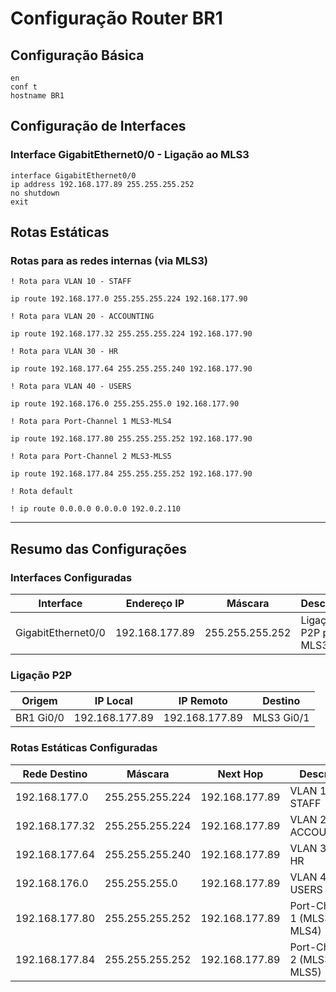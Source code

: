 # Configuração Router BR1

## Configuração Básica
```
en
conf t
hostname BR1
```

## Configuração de Interfaces

### Interface GigabitEthernet0/0 - Ligação ao MLS3
```
interface GigabitEthernet0/0
ip address 192.168.177.89 255.255.255.252
no shutdown
exit
```

## Rotas Estáticas

### Rotas para as redes internas (via MLS3)
```
! Rota para VLAN 10 - STAFF

ip route 192.168.177.0 255.255.255.224 192.168.177.90

! Rota para VLAN 20 - ACCOUNTING

ip route 192.168.177.32 255.255.255.224 192.168.177.90

! Rota para VLAN 30 - HR

ip route 192.168.177.64 255.255.255.240 192.168.177.90

! Rota para VLAN 40 - USERS

ip route 192.168.176.0 255.255.255.0 192.168.177.90

! Rota para Port-Channel 1 MLS3-MLS4

ip route 192.168.177.80 255.255.255.252 192.168.177.90

! Rota para Port-Channel 2 MLS3-MLS5

ip route 192.168.177.84 255.255.255.252 192.168.177.90

! Rota default

! ip route 0.0.0.0 0.0.0.0 192.0.2.110
```


---

## Resumo das Configurações

### Interfaces Configuradas

| Interface | Endereço IP | Máscara | Descrição |
|-----------|-------------|---------|-----------|
| GigabitEthernet0/0 | 192.168.177.89 | 255.255.255.252 | Ligação P2P para MLS3 |

### Ligação P2P

| Origem | IP Local | IP Remoto | Destino |
|--------|----------|-----------|---------|
| BR1 Gi0/0 | 192.168.177.89 | 192.168.177.89 | MLS3 Gi0/1 |

### Rotas Estáticas Configuradas

| Rede Destino | Máscara | Next Hop | Descrição |
|--------------|---------|----------|-----------|
| 192.168.177.0 | 255.255.255.224 | 192.168.177.89 | VLAN 10 - STAFF |
| 192.168.177.32 | 255.255.255.224 | 192.168.177.89 | VLAN 20 - ACCOUNTING |
| 192.168.177.64 | 255.255.255.240 | 192.168.177.89 | VLAN 30 - HR |
| 192.168.176.0 | 255.255.255.0 | 192.168.177.89 | VLAN 40 - USERS |
| 192.168.177.80 | 255.255.255.252 | 192.168.177.89 | Port-Channel 1 (MLS3-MLS4) |
| 192.168.177.84 | 255.255.255.252 | 192.168.177.89 | Port-Channel 2 (MLS3-MLS5) |